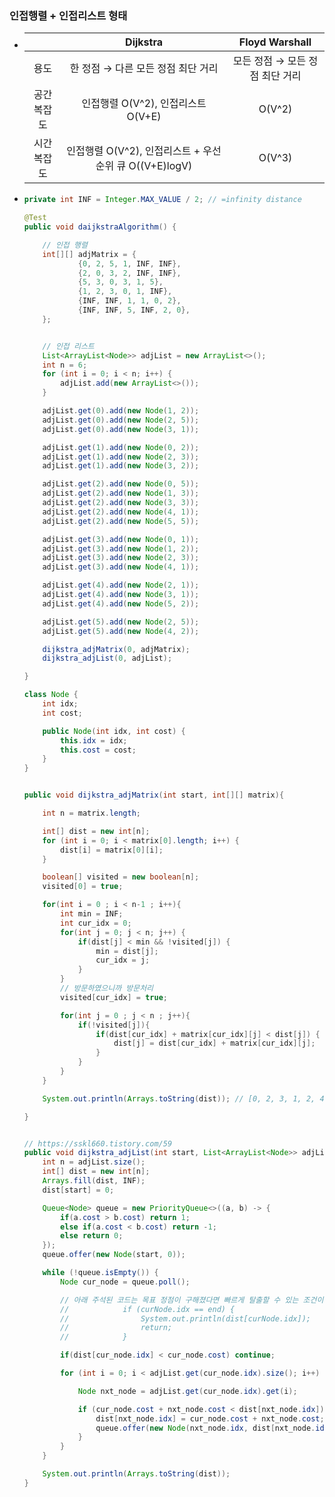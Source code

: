 ### 인접행렬 + 인접리스트 형태
* ||Dijkstra|Floyd Warshall|
  |:--:|:--:|:--:|
  |용도|한 정점 → 다른 모든 정점 최단 거리|모든 정점 → 모든 정점 최단 거리|
  |공간복잡도|인접행렬 O(V^2), 인접리스트 O(V+E)|O(V^2)|
  |시간복잡도|인접행렬 O(V^2), 인접리스트 + 우선순위 큐 O((V+E)logV)|O(V^3)|
* ```java
  private int INF = Integer.MAX_VALUE / 2; // =infinity distance

  @Test
  public void daijkstraAlgorithm() {

      // 인접 행렬
      int[][] adjMatrix = {
              {0, 2, 5, 1, INF, INF},
              {2, 0, 3, 2, INF, INF},
              {5, 3, 0, 3, 1, 5},
              {1, 2, 3, 0, 1, INF},
              {INF, INF, 1, 1, 0, 2},
              {INF, INF, 5, INF, 2, 0},
      };


      // 인접 리스트
      List<ArrayList<Node>> adjList = new ArrayList<>();
      int n = 6;
      for (int i = 0; i < n; i++) {
          adjList.add(new ArrayList<>());
      }

      adjList.get(0).add(new Node(1, 2));
      adjList.get(0).add(new Node(2, 5));
      adjList.get(0).add(new Node(3, 1));

      adjList.get(1).add(new Node(0, 2));
      adjList.get(1).add(new Node(2, 3));
      adjList.get(1).add(new Node(3, 2));

      adjList.get(2).add(new Node(0, 5));
      adjList.get(2).add(new Node(1, 3));
      adjList.get(2).add(new Node(3, 3));
      adjList.get(2).add(new Node(4, 1));
      adjList.get(2).add(new Node(5, 5));

      adjList.get(3).add(new Node(0, 1));
      adjList.get(3).add(new Node(1, 2));
      adjList.get(3).add(new Node(2, 3));
      adjList.get(3).add(new Node(4, 1));

      adjList.get(4).add(new Node(2, 1));
      adjList.get(4).add(new Node(3, 1));
      adjList.get(4).add(new Node(5, 2));

      adjList.get(5).add(new Node(2, 5));
      adjList.get(5).add(new Node(4, 2));

      dijkstra_adjMatrix(0, adjMatrix);
      dijkstra_adjList(0, adjList);

  }

  class Node {
      int idx;
      int cost;

      public Node(int idx, int cost) {
          this.idx = idx;
          this.cost = cost;
      }
  }


  public void dijkstra_adjMatrix(int start, int[][] matrix){

      int n = matrix.length;

      int[] dist = new int[n];
      for (int i = 0; i < matrix[0].length; i++) {
          dist[i] = matrix[0][i];
      }

      boolean[] visited = new boolean[n];
      visited[0] = true;

      for(int i = 0 ; i < n-1 ; i++){
          int min = INF;
          int cur_idx = 0;
          for(int j = 0; j < n; j++) {
              if(dist[j] < min && !visited[j]) {
                  min = dist[j];
                  cur_idx = j;
              }
          }
          // 방문하였으니까 방문처리
          visited[cur_idx] = true;

          for(int j = 0 ; j < n ; j++){
              if(!visited[j]){
                  if(dist[cur_idx] + matrix[cur_idx][j] < dist[j]) {
                      dist[j] = dist[cur_idx] + matrix[cur_idx][j];
                  }
              }
          }
      }

      System.out.println(Arrays.toString(dist)); // [0, 2, 3, 1, 2, 4]

  }


  // https://sskl660.tistory.com/59
  public void dijkstra_adjList(int start, List<ArrayList<Node>> adjList){
      int n = adjList.size();
      int[] dist = new int[n];
      Arrays.fill(dist, INF);
      dist[start] = 0;

      Queue<Node> queue = new PriorityQueue<>((a, b) -> {
          if(a.cost > b.cost) return 1;
          else if(a.cost < b.cost) return -1;
          else return 0;
      });
      queue.offer(new Node(start, 0));

      while (!queue.isEmpty()) {
          Node cur_node = queue.poll();

          // 아래 주석된 코드는 목표 정점이 구해졌다면 빠르게 탈출할 수 있는 조건이다.
          //			if (curNode.idx == end) {
          //				System.out.println(dist[curNode.idx]);
          //				return;
          //			}

          if(dist[cur_node.idx] < cur_node.cost) continue;

          for (int i = 0; i < adjList.get(cur_node.idx).size(); i++) {

              Node nxt_node = adjList.get(cur_node.idx).get(i);

              if (cur_node.cost + nxt_node.cost < dist[nxt_node.idx]) {
                  dist[nxt_node.idx] = cur_node.cost + nxt_node.cost;
                  queue.offer(new Node(nxt_node.idx, dist[nxt_node.idx]));
              }
          }
      }

      System.out.println(Arrays.toString(dist));
  }
